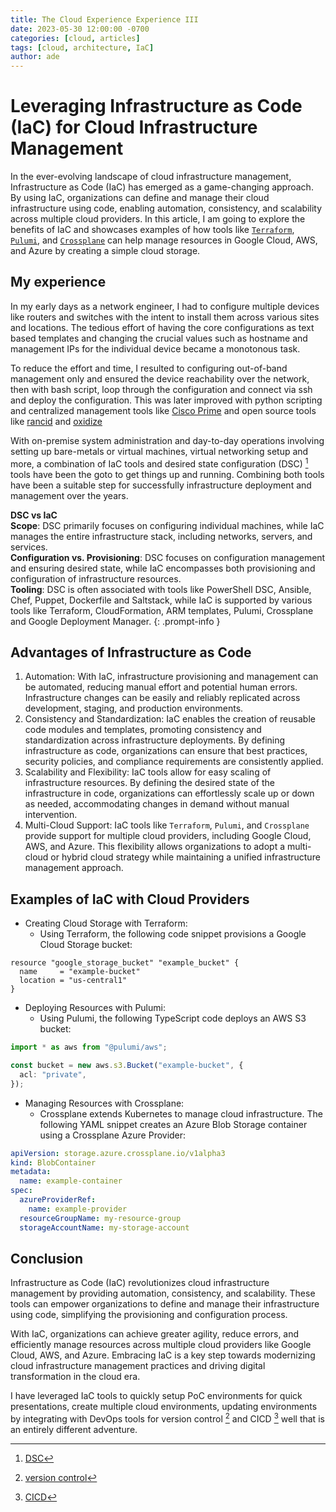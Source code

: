 ```yaml
---
title: The Cloud Experience Experience III
date: 2023-05-30 12:00:00 -0700
categories: [cloud, articles]
tags: [cloud, architecture, IaC]
author: ade
---
```


# Leveraging Infrastructure as Code (IaC) for Cloud Infrastructure Management

In the ever-evolving landscape of cloud infrastructure management, Infrastructure as Code (IaC) has emerged as a game-changing approach. By using IaC, organizations can define and manage their cloud infrastructure using code, enabling automation, consistency, and scalability across multiple cloud providers. In this article, I am going to explore the benefits of IaC and showcases examples of how tools like [`Terraform`](https://www.terraform.io/), [`Pulumi`](https://www.pulumi.com/), and [`Crossplane`](https://www.crossplane.io/) can help manage resources in Google Cloud, AWS, and Azure by creating a simple cloud storage.

## My experience

In my early days as a network engineer, I had to configure multiple devices like routers and switches with the intent to install them across various sites and locations. The tedious effort of having the core configurations as text based templates and changing the crucial values such as hostname and management IPs for the individual device became a monotonous task.

To reduce the effort and time, I resulted to configuring out-of-band management only and ensured the device reachability over the network, then with bash script, loop through the configuration and connect via ssh and deploy the configuration. This was later improved with python scripting and centralized management tools like [Cisco Prime](https://www.cisco.com/c/en_ca/products/cloud-systems-management/prime-infrastructure/index.html) and open source tools like [rancid](https://shrubbery.net/rancid/) and [oxidize](https://github.com/ytti/oxidized)

With on-premise system administration and day-to-day operations involving setting up bare-metals or virtual machines, virtual networking setup and more, a combination of IaC tools and desired state configuration (DSC) [^1] tools have been the goto to get things up and running.
Combining both tools have been a suitable step for successfully infrastructure deployment and management over the years.

>
**DSC vs IaC**<br>
**Scope**: DSC primarily focuses on configuring individual machines, while IaC manages the entire infrastructure stack, including networks, servers, and services.<br>
**Configuration vs. Provisioning**: DSC focuses on configuration management and ensuring desired state, while IaC encompasses both provisioning and configuration of infrastructure resources.<br>
**Tooling**: DSC is often associated with tools like PowerShell DSC, Ansible, Chef, Puppet, Dockerfile and Saltstack, while IaC is supported by various tools like Terraform, CloudFormation, ARM templates, Pulumi, Crossplane and Google Deployment Manager.
{: .prompt-info }

## Advantages of Infrastructure as Code

1. Automation: With IaC, infrastructure provisioning and management can be automated, reducing manual effort and potential human errors. Infrastructure changes can be easily and reliably replicated across development, staging, and production environments.
2. Consistency and Standardization: IaC enables the creation of reusable code modules and templates, promoting consistency and standardization across infrastructure deployments. By defining infrastructure as code, organizations can ensure that best practices, security policies, and compliance requirements are consistently applied.
3. Scalability and Flexibility: IaC tools allow for easy scaling of infrastructure resources. By defining the desired state of the infrastructure in code, organizations can effortlessly scale up or down as needed, accommodating changes in demand without manual intervention.
4. Multi-Cloud Support: IaC tools like `Terraform`, `Pulumi`, and `Crossplane` provide support for multiple cloud providers, including Google Cloud, AWS, and Azure. This flexibility allows organizations to adopt a multi-cloud or hybrid cloud strategy while maintaining a unified infrastructure management approach.

## Examples of IaC with Cloud Providers

- Creating Cloud Storage with Terraform:
  - Using Terraform, the following code snippet provisions a Google Cloud Storage bucket:
  
```hcl
resource "google_storage_bucket" "example_bucket" {
  name     = "example-bucket"
  location = "us-central1"
}
```

- Deploying Resources with Pulumi:
  - Using Pulumi, the following TypeScript code deploys an AWS S3 bucket:
  
```typescript
import * as aws from "@pulumi/aws";

const bucket = new aws.s3.Bucket("example-bucket", {
  acl: "private",
});
```

- Managing Resources with Crossplane:
  - Crossplane extends Kubernetes to manage cloud infrastructure. The following YAML snippet creates an Azure Blob Storage container using a Crossplane Azure Provider:

```yaml
apiVersion: storage.azure.crossplane.io/v1alpha3
kind: BlobContainer
metadata:
  name: example-container
spec:
  azureProviderRef:
    name: example-provider
  resourceGroupName: my-resource-group
  storageAccountName: my-storage-account
```

## Conclusion

Infrastructure as Code (IaC) revolutionizes cloud infrastructure management by providing automation, consistency, and scalability. These tools can empower organizations to define and manage their infrastructure using code, simplifying the provisioning and configuration process.

With IaC, organizations can achieve greater agility, reduce errors, and efficiently manage resources across multiple cloud providers like Google Cloud, AWS, and Azure. Embracing IaC is a key step towards modernizing cloud infrastructure management practices and driving digital transformation in the cloud era.

I have leveraged IaC tools to quickly setup PoC environments for quick presentations, create multiple cloud environments, updating environments by integrating with DevOps tools for version control [^2] and CICD [^3] well that is an entirely different adventure.

[^1]: [DSC](https://www.upguard.com/blog/configuration-management-tools)
[^2]: [version control](https://www.atlassian.com/git/tutorials/what-is-version-control#:~:text=Version%20control%2C%20also%20known%20as,to%20source%20code%20over%20time.)
[^3]: [CICD](https://www.redhat.com/en/topics/devops/what-is-ci-cd#:~:text=CI%2FCD%20is%20a%20method,continuous%20delivery%2C%20and%20continuous%20deployment.)
